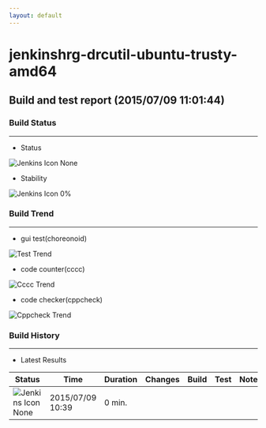 ```yaml
---
layout: default
---
```

# jenkinshrg-drcutil-ubuntu-trusty-amd64
## Build and test report (2015/07/09 11:01:44)
### Build Status
___
* Status
  
![Jenkins Icon](http://jenkinshrg.github.io/images/48x48/notbuilt_anime.png)
None
  
* Stability
  
![Jenkins Icon](http://jenkinshrg.github.io/images/48x48/health-00to19.png)
0%
  
### Build Trend
___
* gui test(choreonoid)
  
![Test Trend](http://jenkinshrg.github.io/jenkinshrg-drcutil-ubuntu-trusty-amd64/test.png)
  
* code counter(cccc)
  
![Cccc Trend](http://jenkinshrg.github.io/jenkinshrg-drcutil-ubuntu-trusty-amd64/cccc.png)
  
* code checker(cppcheck)
  
![Cppcheck Trend](http://jenkinshrg.github.io/jenkinshrg-drcutil-ubuntu-trusty-amd64/cppcheck.png)
  
### Build History
___
* Latest Results
  
|Status|Time|Duration|Changes|Build|Test|Note|
|---|---|---|---|---|---|---|
|![Jenkins Icon](http://jenkinshrg.github.io/images/24x24/nobuilt.png)None|2015/07/09 10:39|0 min.|||| |
